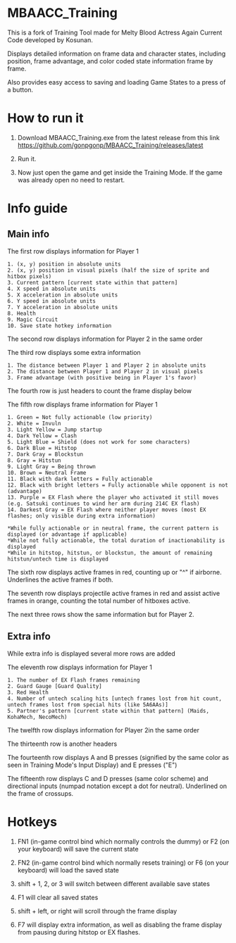 # MBAACC_Training

This is a fork of Training Tool made for Melty Blood Actress Again Current Code developed by Kosunan.

Displays detailed information on frame data and character states, including position, frame advantage, and color coded state information frame by frame. 

Also provides easy access to saving and loading Game States to a press of a button.


# How to run it
1. Download MBAACC_Training.exe from the latest release from this link https://github.com/gonpgonp/MBAACC_Training/releases/latest

2. Run it.

3. Now just open the game and get inside the Training Mode. If the game was already open no need to restart.

# Info guide

## Main info
The first row displays information for Player 1

	1. (x, y) position in absolute units
	2. (x, y) position in visual pixels (half the size of sprite and hitbox pixels)
	3. Current pattern [current state within that pattern]
	4. X speed in absolute units
	5. X acceleration in absolute units
	6. Y speed in absolute units
	7. Y acceleration in absolute units
	8. Health
	9. Magic Circuit
	10. Save state hotkey information
	
The second row displays information for Player 2 in the same order

The third row displays some extra information

	1. The distance between Player 1 and Player 2 in absolute units
	2. The distance between Player 1 and Player 2 in visual pixels
	3. Frame advantage (with positive being in Player 1's favor)

The fourth row is just headers to count the frame display below

The fifth row displays frame information for Player 1

	1. Green = Not fully actionable (low priority)
	2. White = Invuln
	3. Light Yellow = Jump startup
	4. Dark Yellow = Clash
	5. Light Blue = Shield (does not work for some characters)
	6. Dark Blue = Hitstop
	7. Dark Gray = Blockstun
	8. Gray = Hitstun
	9. Light Gray = Being thrown
	10. Brown = Neutral Frame
	11. Black with dark letters = Fully actionable
	12. Black with bright letters = Fully actionable while opponent is not (advantage)
	13. Purple = EX Flash where the player who activated it still moves (e.g. Satsuki continues to wind her arm during 214C EX flash)
	14. Darkest Gray = EX Flash where neither player moves (most EX flashes; only visible during extra information)
	
	*While fully actionable or in neutral frame, the current pattern is displayed (or advantage if applicable)
	*While not fully actionable, the total duration of inactionability is displayed
	*While in hitstop, hitstun, or blockstun, the amount of remaining hitstun/untech time is displayed

The sixth row displays active frames in red, counting up or "^" if airborne. Underlines the active frames if both.

The seventh row displays projectile active frames in red and assist active frames in orange, counting the total number of hitboxes active.

The next three rows show the same information but for Player 2.

## Extra info
While extra info is displayed several more rows are added

The eleventh row displays information for Player 1

	1. The number of EX Flash frames remaining
	2. Guard Gauge [Guard Quality]
	3. Red Health
	4. Number of untech scaling hits [untech frames lost from hit count, untech frames lost from special hits (like 5A6AAs)]
	5. Partner's pattern [current state within that pattern] (Maids, KohaMech, NecoMech)

The twelfth row displays information for Player 2in the same order

The thirteenth row is another headers

The fourteenth row displays A and B presses (signified by the same color as seen in Training Mode's Input Display) and E presses ("E")

The fifteenth row displays C and D presses (same color scheme) and directional inputs (numpad notation except a dot for neutral). Underlined on the frame of crossups.

# Hotkeys

1. FN1 (in-game control bind which normally controls the dummy) or F2 (on your keyboard) will save the current state

2. FN2 (in-game control bind which normally resets training) or F6 (on your keyboard) will load the saved state

3. shift + 1, 2, or 3 will switch between different available save states

4. F1 will clear all saved states

5. shift + left, or right will scroll through the frame display

6. F7 will display extra information, as well as disabling the frame display from pausing during hitstop or EX flashes.
